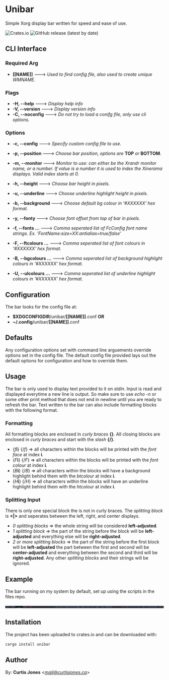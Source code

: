 # Unibar

Simple Xorg display bar written for speed and ease of use.

![Crates.io](https://img.shields.io/crates/v/unibar?color=%238be9fd)
![GitHub release (latest by date)](https://img.shields.io/github/v/release/ikubetoomuzik/unibar?color=%23ff79c6)

## CLI Interface

### Required Arg
* **[[NAME]]** ---> *Used to find config file, also used to create unique WMNAME.*

### Flags
* **-H, --help** ---> *Display help info*
* **-V, --version** ---> *Display version info*
* **-C, --noconfig** ---> _Do not try to load a conifg file, only use cli options._

### Options
* **-c, --config <CONFIG>** ---> *Specify custom config file to use.*
 
* **-p, --position <POSITION>** ---> *Choose bar position, options are* __TOP__ *or* __BOTTOM__*.*
* **-m, --monitor <MONITOR>** ---> *Monitor to use: can either be the Xrandr monitor name, or a number. If value is a number it is used to index the Xinerama displays. Valid index starts at 0.*

* **-h, --height <HEIGHT>** ---> *Choose bar height in pixels.*
* **-u, --underline <UNDERLINE>** ---> *Choose underline highlight height in pixels.*

* **-b, --background <DEFBACKGROUND>** ---> *Choose default bg colour in '#XXXXXX' hex format.*
* **-y, --fonty <FONTY>** ---> *Choose font offset from top of bar in pixels.*
* **-f, --fonts <FONTS>...** ---> *Comma seperated list of FcConfig font name strings. Ex. 'FontName:size=XX:antialias=true/false'*
 
* **-F, --ftcolours <FTCOLOURS>...** ---> *Comma seperated list of font colours in '#XXXXXX' hex format.*
* **-B, --bgcolours <BGCOLOURS>...** ---> *Comma seperated list of background highlight colours in '#XXXXXX' hex format.*
* **-U, --ulcolours <ULCOLOURS>...** ---> *Comma seperated list of underline highlight colours in '#XXXXXX' hex format.*

## Configuration
The bar looks for the config file at:
  * **$XDGCONFIGDIR**/unibar/**[[NAME]]**.conf
**OR**
  * **~/.config**/unibar/**[[NAME]]**.conf

## Defaults
Any configuration options set with command line arguements override options set in the config file.
The default config file provided lays out the default options for configuration and how to override them.

## Usage
The bar is only used to display text provided to it on *stdin*. 
Input is read and displayed everytime a new line is output. 
So make sure to use *echo -n* or some other print method that does not end in newline until you are ready to refresh the bar.
Text written to the bar can also include formatting blocks with the following format.

### Formatting
All formatting blocks are enclosed in *curly braces* **{}**.
All closing blocks are enclosed in *curly braces* and start with the *slash* **{/}**.

* {*f*__i__} {/*f*} => all characters within the blocks will be printed with the *font face* at index **i**. 
* {*F*__i__} {/*F*} => all characters within the blocks will be printed with the *font colour* at index **i**. 
* {*B*__i__} {/*B*} => all characters within the blocks will have a background highlight behind them with the *btcolour* at index **i**. 
* {*H*__i__} {/*H*} => all characters within the blocks will have an underline highlight behind them with the *htcolour* at index **i**. 

### Splitting Input
There is only one special block the is not in curly braces.
The *splitting block* is **<|>** and seperates between the left, right, and center displays.

* *0 splitting blocks* => the whole string will be considered **left-adjusted**.
* *1 splitting block* => the part of the string before the block will be **left-adjusted** and everything else will be **right-adjusted**.
* *2 or more splitting blocks* => the part of the string before the first block will be **left-adjusted** the part between the first and second will be **center-adjusted** and everything between the second and third will be **right-adjusted**. Any other *splitting blocks* and their strings will be ignored.

## Example
The bar running on my system by default, set up using the scripts in the files repo.

![Screenshot](https://github.com/ikubetoomuzik/unibar/blob/master/files/images/screenshot01.png)

## Installation
The project has been uploaded to crates.io and can be downloaded with:
```sh
cargo install unibar
```








## Author

By: **Curtis Jones** <*mail@curtisjones.ca*>
